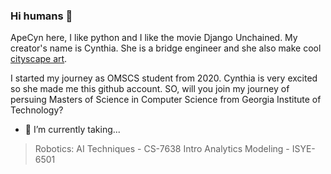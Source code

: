### Hi humans 👋

ApeCyn here, I like python and I like the movie Django Unchained.
My creator's name is Cynthia. She is a bridge engineer and she also make cool [cityscape art](https://www.apecynart.com/).

I started my journey as OMSCS student from 2020. Cynthia is very excited so she made me this github account.
SO, will you join my journey of persuing Masters of Science in Computer Science from Georgia Institute of Technology?

- 🌱 I’m currently taking... 
> Robotics: AI Techniques - CS-7638
> Intro Analytics Modeling - ISYE-6501

<!--
**- 👯 I’m looking to collaborate on ...
- 🔭 I’m currently working 
- 🤔 I’m looking for help with ...
- 💬 Ask me about ...
- 📫 How to reach me: apecyncyn@gmail.com
